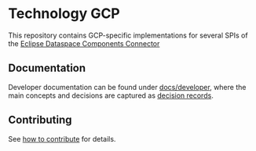 # Technology GCP

This repository contains GCP-specific implementations for several SPIs of
the [Eclipse Dataspace Components Connector](https://github.com/eclipse-edc/Connector)

## Documentation

Developer documentation can be found under [docs/developer](docs/developer/), where the main concepts and decisions are
captured as [decision records](docs/developer/decision-records/).

## Contributing

See [how to contribute](https://github.com/eclipse-edc/Connector/blob/main/CONTRIBUTING.md) for details.